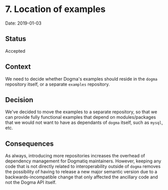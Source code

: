 # 7. Location of examples

Date: 2019-01-03

## Status

Accepted

## Context

We need to decide whether Dogma's examples should reside in the `dogma`
repository itself, or a separate `examples` repository.

## Decision

We've decided to move the examples to a separate repository, so that we can
provide fully functional examples that depend on modules/packages that we would
not want to have as dependants of `dogma` itself, such as `mysql`, etc.

## Consequences

As always, introducing more repositories increases the overhead of dependency
management for Dogmatiq maintainers. However, keeping any code that is not
directly related to interoperability outside of `dogma` removes the possibility
of having to release a new major semantic version due to a backwards-incompatible
change that only affected the ancillary code and not the Dogma API itself.
